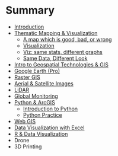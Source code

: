 # Summary

* [Introduction](README.md)
* [Thematic Mapping & Visualization](ThematicMapping-Viz.md/ThematicMapping&Viz.md)
  * [A map which is good, bad, or wrong](ThematicMapping-Viz.md/ThematicMapping&Viz/a-mpa-good-bad-and-wrong.md)
  * [Visualization](ThematicMapping-Viz.md/ThematicMapping&Viz/visualization.md)
  * [Viz: same stats, different graphs](ThematicMapping-Viz.md/ThematicMapping&Viz/viz-same-stats-different-graphs.md)
  * [Same Data, Different Look](ThematicMapping-Viz.md/ThematicMapping&Viz/same-data-different-look.md)
* [Intro to Geospatial Technologies & GIS](intro-to-geospatial-technologies-and-gis.md)
* [Google Earth \(Pro\)](google-earth-pro.md)
* [Raster GIS](raster-gis.md)
* [Aerial & Satellite Images](aerial-and-satellite-images.md)
* [LiDAR](lidar.md)
* [Global Monitoring](global-monitoring.md)
* [Python & ArcGIS](python-and-arcgis.md)
  * [Introduction to Python](python-and-arcgis/intro-to-python.md)
  * [Python Practice](python-and-arcgis/python-practice.md)
* [Web GIS](web-gis.md)
* [Data Visualization with Excel](data-visualization-with-excel.md)
* [R & Data Visualization](r-and-data-visualization.md)
* Drone
* 3D Printing

